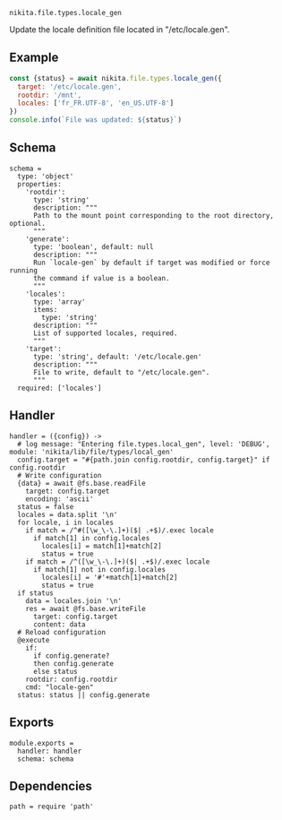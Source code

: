
`nikita.file.types.locale_gen`

Update the locale definition file located in "/etc/locale.gen".

## Example

```js
const {status} = await nikita.file.types.locale_gen({
  target: '/etc/locale.gen',
  rootdir: '/mnt',
  locales: ['fr_FR.UTF-8', 'en_US.UTF-8']
})
console.info(`File was updated: ${status}`)
```

## Schema

    schema =
      type: 'object'
      properties:
        'rootdir':
          type: 'string'
          description: """
          Path to the mount point corresponding to the root directory, optional.
          """
        'generate':
          type: 'boolean', default: null
          description: """
          Run `locale-gen` by default if target was modified or force running
          the command if value is a boolean.
          """
        'locales':
          type: 'array'
          items:
            type: 'string'
          description: """
          List of supported locales, required.
          """
        'target':
          type: 'string', default: '/etc/locale.gen'
          description: """
          File to write, default to "/etc/locale.gen".
          """
      required: ['locales']

## Handler

    handler = ({config}) ->
      # log message: "Entering file.types.local_gen", level: 'DEBUG', module: 'nikita/lib/file/types/local_gen'
      config.target = "#{path.join config.rootdir, config.target}" if config.rootdir
      # Write configuration
      {data} = await @fs.base.readFile
        target: config.target
        encoding: 'ascii'
      status = false
      locales = data.split '\n'
      for locale, i in locales
        if match = /^#([\w_\-\.]+)($| .+$)/.exec locale
          if match[1] in config.locales
            locales[i] = match[1]+match[2]
            status = true
        if match = /^([\w_\-\.]+)($| .+$)/.exec locale
          if match[1] not in config.locales
            locales[i] = '#'+match[1]+match[2]
            status = true
      if status
        data = locales.join '\n'
        res = await @fs.base.writeFile
          target: config.target
          content: data
      # Reload configuration
      @execute
        if:
          if config.generate?
          then config.generate
          else status
        rootdir: config.rootdir
        cmd: "locale-gen"
      status: status || config.generate

## Exports

    module.exports =
      handler: handler
      schema: schema

## Dependencies

    path = require 'path'
